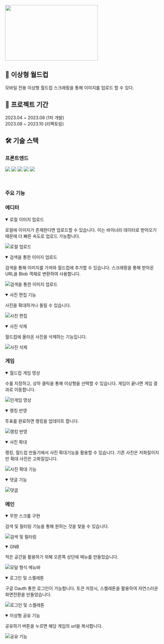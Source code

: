   <img src="https://velog.velcdn.com/images/wns450/post/4b406b41-4389-4485-a2a6-2e10dc758a08/image.png" width="300" height="180">

## 💁 이상형 월드컵

모바일 전용 이상형 월드컵
스크래핑을 통해 이미지를 업로드 할 수 있다.

## 📆 프로젝트 기간

2023.04 ~ 2023.08 (1차 개발)  
2023.08 ~ 2023.10 (리펙토링)

## **🛠️ 기술 스택**

### 프론트엔드

<img src="https://img.shields.io/badge/React-61DAFB?style=for-the-badge&logo=React&logoColor=white"> <img src="https://img.shields.io/badge/Next.js-000000?style=for-the-badge&logo=next.js&logoColor=white"> <img src="https://img.shields.io/badge/TypeScript-007ACC?style=for-the-badge&logo=typescript&logoColor=white"> <img src="https://img.shields.io/badge/Recoil-3578E5?style=for-the-badge&logo=Recoil&logoColor=white"> <img src="https://img.shields.io/badge/Tailwind_CSS-38B2AC?style=for-the-badge&logo=tailwind-css&logoColor=white">

<br/>

### 주요 기능

### 에디터

<details open>
<summary>로컬 이미지 업로드</summary>

로컬에 이미지가 존재한다면 업로드할 수 있습니다. 이는 바이너리 데이터로 받아오기 때문에 더 빠른 속도로 업로드 가능합니다.

![로컬 업로드](/public/gif/local-upload.gif)

</details>

<details open>
<summary>검색을 통한 이미지 업로드</summary>

검색을 통해 이미지를 가져와 월드컵에 추가할 수 있습니다. 스크래핑을 통해 받아온 URL을 Blob 객체로 변환하여 사용합니다.

![검색을 통한 이미지 업로드](/public/gif/search-upload.gif)

</details>

<details open>
<summary>사진 편집 기능</summary>

사진을 확대하거나 돌릴 수 있습니다.

![사진 편집](/public/gif/fix-picture.gif)

</details>

<details open>
<summary>사진 삭제</summary>

월드컵에 올라온 사진을 삭제하는 기능입니다.

![사진 삭제](/public/gif/delete-picture.gif)

</details>

### 게임

<details open>
<summary>월드컵 게임 영상</summary>

수를 지정하고, 상하 클릭을 통해 이상형을 선택할 수 있습니다. 게임이 끝나면 게임 결과로 이동합니다.

![인게임 영상](/public/gif/ingame.gif)

</details>

<details open>
<summary>랭킹 반영</summary>

투표를 완료하면 랭킹을 업데이트 합니다.

![랭킹 반영](/public/gif/ranking.gif)

</details>

<details open>
<summary>사진 확대</summary>

랭킹, 월드컵 만들기에서 사진 확대기능을 활용할 수 있습니다. 기존 사진은 저화질이지만 확대 사진은 고화질입니다.

![사진 확대 기능](/public/gif/zoomin.gif)

</details>

<details open>
<summary>댓글 기능</summary>

![댓글](/public/gif/comment.gif)

</details>

### 메인

<details open>
<summary>무한 스크롤 구현</summary>

검색 및 필터링 기능을 통해 원하는 것을 찾을 수 있습니다.

![검색 및 필터링](/public/gif/search-filter.gif)

</details>

<details open>
<summary>GNB</summary>

적은 공간을 활용하기 위해 오른쪽 상단에 메뉴를 만들었습니다.

![모달 형식 메뉴바](/public/gif/gnb.gif)

</details>

<details open>
<summary>로그인 및 스켈레톤</summary>

구글 Oauth 통한 로그인이 가능합니다. 토큰 저장시, 스켈레톤을 활용하여 자연스러운 화면전환을 만들었습니다.

![로그인 및 스켈레톤](/public/gif/login.gif)

</details>

<details open>
<summary>이상형 공유 기능</summary>

공유하기 버튼을 누르면 해당 게임의 url을 복사합니다.

![공유 기능](/public/gif/share.gif)

</details>

```

```
